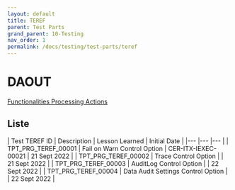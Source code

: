 ```yaml
---
layout: default
title: TEREF
parent: Test Parts
grand_parent: 10-Testing
nav_order: 1
permalink: /docs/testing/test-parts/teref
---
```


# DAOUT

[Functionalities Processing Actions](../../../../FCT--Documentation/docs/functionalities/processing/TEREF)

## Liste

| Test TEREF ID   	| Description  	| Lesson Learned  	| Initial Date  	|
|---	|---	|---	|
| TPT_PRG_TEREF_00001  	| Fail on Warn Control Option  	| CER-ITX-IEXEC-00021   | 21 Sept 2022  	|
| TPT_PRG_TEREF_00002  	| Trace Control Option  	|    | 21 Sept 2022  	|
| TPT_PRG_TEREF_00003  	| AuditLog Control Option  	|    | 22 Sept 2022  	|
| TPT_PRG_TEREF_00004  	| Data Audit Settings Control Option  	|    | 22 Sept 2022  	|
